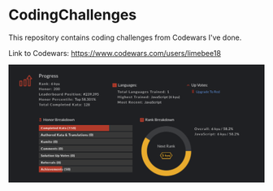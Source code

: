 # CodingChallenges
This repository contains coding challenges from Codewars I've done.

Link to Codewars: https://www.codewars.com/users/limebee18

<img src="code-wars.png" alt="codewars">
